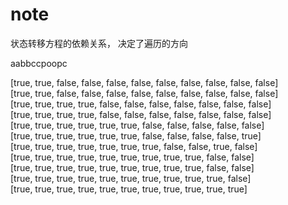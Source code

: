# note

状态转移方程的依赖关系， 决定了遍历的方向

aabbccpoopc

[true, true, false, false, false, false, false, false, false, false, false]  
[true, true, false, false, false, false, false, false, false, false, false]  
[true, true, true, true, false, false, false, false, false, false, false]  
[true, true, true, true, false, false, false, false, false, false, false]  
[true, true, true, true, true, true, false, false, false, false, false]  
[true, true, true, true, true, true, false, false, false, false, true]  
[true, true, true, true, true, true, true, false, false, true, false]  
[true, true, true, true, true, true, true, true, true, false, false]  
[true, true, true, true, true, true, true, true, true, false, false]  
[true, true, true, true, true, true, true, true, true, true, false]  
[true, true, true, true, true, true, true, true, true, true, true]  